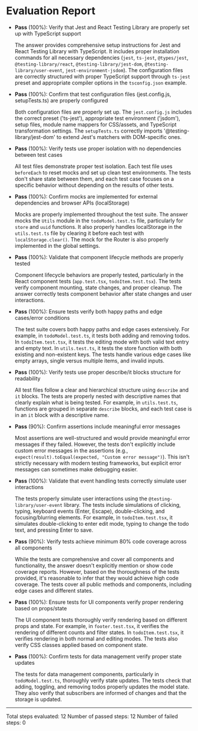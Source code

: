 # Evaluation Report

- **Pass** (100%): Verify that Jest and React Testing Library are properly set up with TypeScript support

    The answer provides comprehensive setup instructions for Jest and React Testing Library with TypeScript. It includes proper installation commands for all necessary dependencies (`jest`, `ts-jest`, `@types/jest`, `@testing-library/react`, `@testing-library/jest-dom`, `@testing-library/user-event`, `jest-environment-jsdom`). The configuration files are correctly structured with proper TypeScript support through `ts-jest` preset and appropriate compiler options in the `tsconfig.json` example.

- **Pass** (100%): Confirm that test configuration files (jest.config.js, setupTests.ts) are properly configured

    Both configuration files are properly set up. The `jest.config.js` includes the correct preset ('ts-jest'), appropriate test environment ('jsdom'), setup files, module name mappers for CSS/assets, and TypeScript transformation settings. The `setupTests.ts` correctly imports '@testing-library/jest-dom' to extend Jest's matchers with DOM-specific ones.

- **Pass** (100%): Verify tests use proper isolation with no dependencies between test cases

    All test files demonstrate proper test isolation. Each test file uses `beforeEach` to reset mocks and set up clean test environments. The tests don't share state between them, and each test case focuses on a specific behavior without depending on the results of other tests.

- **Pass** (100%): Confirm mocks are implemented for external dependencies and browser APIs (localStorage)

    Mocks are properly implemented throughout the test suite. The answer mocks the `Utils` module in the `todoModel.test.ts` file, particularly for `store` and `uuid` functions. It also properly handles localStorage in the `utils.test.ts` file by clearing it before each test with `localStorage.clear()`. The mock for the Router is also properly implemented in the global settings.

- **Pass** (100%): Validate that component lifecycle methods are properly tested

    Component lifecycle behaviors are properly tested, particularly in the React component tests (`app.test.tsx`, `todoItem.test.tsx`). The tests verify component mounting, state changes, and proper cleanup. The answer correctly tests component behavior after state changes and user interactions.

- **Pass** (100%): Ensure tests verify both happy paths and edge cases/error conditions

    The test suite covers both happy paths and edge cases extensively. For example, in `todoModel.test.ts`, it tests both adding and removing todos. In `todoItem.test.tsx`, it tests the editing mode with both valid text entry and empty text. In `utils.test.ts`, it tests the store function with both existing and non-existent keys. The tests handle various edge cases like empty arrays, single versus multiple items, and invalid inputs.

- **Pass** (100%): Verify tests use proper describe/it blocks structure for readability

    All test files follow a clear and hierarchical structure using `describe` and `it` blocks. The tests are properly nested with descriptive names that clearly explain what is being tested. For example, in `utils.test.ts`, functions are grouped in separate `describe` blocks, and each test case is in an `it` block with a descriptive name.

- **Pass** (90%): Confirm assertions include meaningful error messages

    Most assertions are well-structured and would provide meaningful error messages if they failed. However, the tests don't explicitly include custom error messages in the assertions (e.g., `expect(result).toEqual(expected, "Custom error message")`). This isn't strictly necessary with modern testing frameworks, but explicit error messages can sometimes make debugging easier.

- **Pass** (100%): Validate that event handling tests correctly simulate user interactions

    The tests properly simulate user interactions using the `@testing-library/user-event` library. The tests include simulations of clicking, typing, keyboard events (Enter, Escape), double-clicking, and focusing/blurring elements. For example, in `todoItem.test.tsx`, it simulates double-clicking to enter edit mode, typing to change the todo text, and pressing Enter to save.

- **Pass** (90%): Verify tests achieve minimum 80% code coverage across all components

    While the tests are comprehensive and cover all components and functionality, the answer doesn't explicitly mention or show code coverage reports. However, based on the thoroughness of the tests provided, it's reasonable to infer that they would achieve high code coverage. The tests cover all public methods and components, including edge cases and different states.

- **Pass** (100%): Ensure tests for UI components verify proper rendering based on props/state

    The UI component tests thoroughly verify rendering based on different props and state. For example, in `footer.test.tsx`, it verifies the rendering of different counts and filter states. In `todoItem.test.tsx`, it verifies rendering in both normal and editing modes. The tests also verify CSS classes applied based on component state.

- **Pass** (100%): Confirm tests for data management verify proper state updates

    The tests for data management components, particularly in `todoModel.test.ts`, thoroughly verify state updates. The tests check that adding, toggling, and removing todos properly updates the model state. They also verify that subscribers are informed of changes and that the storage is updated.

---

Total steps evaluated: 12
Number of passed steps: 12
Number of failed steps: 0